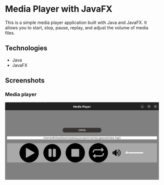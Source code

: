 
# Media Player with JavaFX

This is a simple media player application built with Java and JavaFX. It allows you to start, stop, pause, replay, and adjust the volume of media files.

## Technologies

- Java 
- JavaFX 





## Screenshots

### Media player

![App Screenshot](https://github.com/AThilina97/Media-Player/blob/main/screanshot/mediaplyer.png?raw=true)



